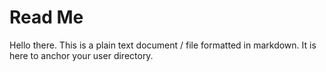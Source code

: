 # Read Me

Hello there. This is a plain text document / file formatted in markdown. It is here to anchor your user directory.

